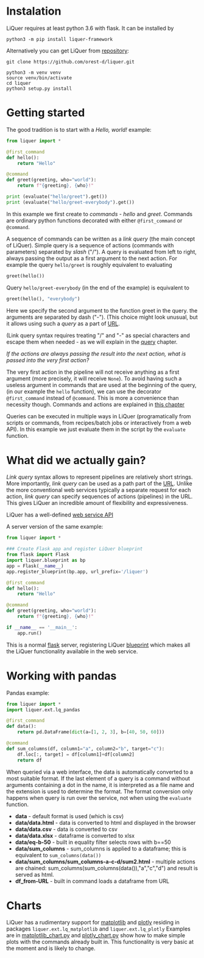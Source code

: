 # Instalation

LiQuer requires at least python 3.6 with flask. It can be installed by
```
python3 -m pip install liquer-framework
```

Alternatively you can get LiQuer from [repository](https://github.com/orest-d/liquer):

```
git clone https://github.com/orest-d/liquer.git

python3 -m venv venv
source venv/bin/activate
cd liquer
python3 setup.py install
```

# Getting started

The good tradition is to start with a *Hello, world!* example:

```python
from liquer import *

@first_command
def hello():
    return "Hello"

@command
def greet(greeting, who="world"):
    return f"{greeting}, {who}!"

print (evaluate("hello/greet").get())
print (evaluate("hello/greet-everybody").get())
```

In this example we first create to *commands* - *hello* and *greet*.
Commands are ordinary python functions decorated with
either ```@first_command``` or ```@command```.

A sequence of commands can be written as a *link query*
(the main concept of LiQuer).
Simple query is a sequence of actions (commands with parameters) separated by *slash* ("/").
A query is evaluated from left to right,
always passing the output as a first argument to the next action.
For example the query ```hello/greet```
is roughly equivalent to evaluating

```python
greet(hello())
```

Query ```hello/greet-everybody``` (in the end of the example) is equivalent
to

```python
greet(hello(), "everybody")
```

Here we specify the second argument to the function greet
in the query. the arguments are separated by dash ("-").
(This choice might look unusual, but it allows using such a *query*
as a part of [URL](https://en.wikipedia.org/wiki/URL).

(Link query syntax requires treating "/" and "-" as special characters
and escape them when needed - as we will explain in the [query](query.md) chapter.

*If the actions are always passing the result into the next action,
what is passed into the very first action?*

The very first action in the pipeline will not receive anything as a first
argument (more precisely, it will receive ```None```).
To avoid having such a useless
argument in commands that are used at the beginning of the query,
(in our example the ```hello``` function), we can use the
decorator ```@first_command``` instead of ```@command```.
This is more a convenience than necessity though.
Commands and actions are explained in [this chapter](commands.md)

Queries can be executed in multiple ways in LiQuer
(programatically from scripts or commands,
from recipes/batch jobs or interactively from a web API).
In this example we just evaluate them in the script by the ```evaluate```
function. 

# What did we actually gain?
*Link query* syntax allows to represent pipelines are relatively short strings.
More importantly, *link query* can be used as
a path part of the [URL](https://en.wikipedia.org/wiki/URL).
Unlike the more conventional web services typically a separate request
for each action, *link query* can specify
sequences of actions (pipelines) in the URL.
This gives LiQuer an incredible amount of  flexibility and expressiveness.

LiQuer has a well-defined [web service API](web_service.md)



A server version of the same example:

```python
from liquer import *

### Create Flask app and register LiQuer blueprint
from flask import Flask
import liquer.blueprint as bp
app = Flask(__name__)
app.register_blueprint(bp.app, url_prefix='/liquer')

@first_command
def hello():
    return "Hello"

@command
def greet(greeting, who="world"):
    return f"{greeting}, {who}!"

if __name__ == '__main__':
    app.run()
```

This is a normal [flask](http://flask.pocoo.org/) server, registering LiQuer
[blueprint](http://flask.pocoo.org/docs/1.0/blueprints/) which makes all the LiQuer functionality available
in the web service.

# Working with pandas

Pandas example:
```python
from liquer import *
import liquer.ext.lq_pandas

@first_command
def data():
    return pd.DataFrame(dict(a=[1, 2, 3], b=[40, 50, 60]))

@command
def sum_columns(df, column1="a", column2="b", target="c"):
    df.loc[:, target] = df[column1]+df[column2]
    return df
```

When queried via a web interface, the data is automatically converted
to a most suitable format. If the last element of a query is a command
without arguments containing a dot in the name, it is interpreted as a file name and the extension is used to determine the format.
The format conversion only happens when query is run over the service,
not when using the ``evaluate`` function. 

* **data** - default format is used (which is csv)
* **data/data.html** - data is converted to html and displayed in the browser
* **data/data.csv** - data is converted to csv
* **data/data.xlsx** - dataframe is converted to xlsx
* **data/eq-b-50** - built in equality filter selects rows with b==50
* **data/sum_columns** - sum_columns is applied to a dataframe; this is equivalent to `sum_columns(data())`
* **data/sum_columns/sum_columns-a-c-d/sum2.html** - multiple actions are chained: sum_columns(sum_columns(data()),"a","c","d") and result is served as html.
* **df_from-URL** - built in command loads a dataframe from URL

# Charts
LiQuer has a rudimentary support for [matplotlib](https://matplotlib.org/) and [plotly](https://plot.ly/python/)
residing in packages ``liquer.ext.lq_matplotlib`` and ``liquer.ext.lq_plotly``
Examples are in [matplotlib_chart.py](https://github.com/orest-d/liquer/blob/master/examples/matplotlib_chart.py)
and [plotly_chart.py](https://github.com/orest-d/liquer/blob/master/examples/plotly_chart.py)
show how to make simple plots with the commands already built in. This functionality is very basic at the moment and is likely to change.


